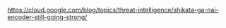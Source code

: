 https://cloud.google.com/blog/topics/threat-intelligence/shikata-ga-nai-encoder-still-going-strong/
